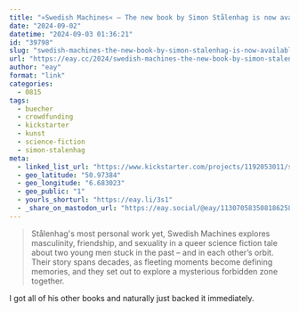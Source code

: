 ```yaml
---
title: "»Swedish Machines« – The new book by Simon Stålenhag is now available on Kickstarter"
date: "2024-09-02"
datetime: "2024-09-03 01:36:21"
id: "39798"
slug: "swedish-machines-the-new-book-by-simon-stalenhag-is-now-available-on-kickstarter"
url: "https://eay.cc/2024/swedish-machines-the-new-book-by-simon-stalenhag-is-now-available-on-kickstarter/"
author: "eay"
format: "link"
categories:
  - 0815
tags:
  - buecher
  - crowdfunding
  - kickstarter
  - kunst
  - science-fiction
  - simon-stalenhag
meta:
  - linked_list_url: "https://www.kickstarter.com/projects/1192053011/swedish-machines-lonely-places-new-simon-stalenhag-book"
  - geo_latitude: "50.97384"
  - geo_longitude: "6.683023"
  - geo_public: "1"
  - yourls_shorturl: "https://eay.li/3s1"
  - _share_on_mastodon_url: "https://eay.social/@eay/113070583508186258"
---
```


> Stålenhag's most personal work yet, Swedish Machines explores masculinity, friendship, and sexuality in a queer science fiction tale about two young men stuck in the past – and in each other’s orbit. Their story spans decades, as fleeting moments become defining memories, and they set out to explore a mysterious forbidden zone together.

I got all of his other books and naturally just backed it immediately.
